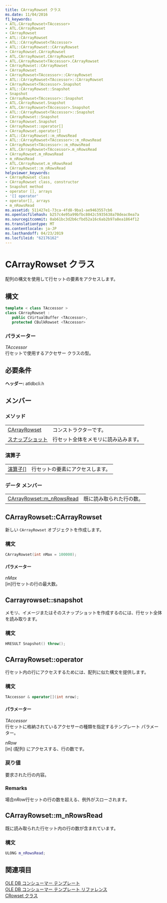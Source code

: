 ```yaml
---
title: CArrayRowset クラス
ms.date: 11/04/2016
f1_keywords:
- ATL.CArrayRowset<TAccessor>
- ATL.CArrayRowset
- CArrayRowset
- ATL::CArrayRowset
- ATL::CArrayRowset<TAccessor>
- ATL::CArrayRowset::CArrayRowset
- CArrayRowset.CArrayRowset
- ATL.CArrayRowset.CArrayRowset
- ATL.CArrayRowset<TAccessor>.CArrayRowset
- CArrayRowset::CArrayRowset
- CArrayRowset
- CArrayRowset<TAccessor>::CArrayRowset
- ATL::CArrayRowset<TAccessor>::CArrayRowset
- CArrayRowset<TAccessor>.Snapshot
- ATL::CArrayRowset::Snapshot
- Snapshot
- CArrayRowset<TAccessor>::Snapshot
- ATL.CArrayRowset.Snapshot
- ATL.CArrayRowset<TAccessor>.Snapshot
- ATL::CArrayRowset<TAccessor>::Snapshot
- CArrayRowset::Snapshot
- CArrayRowset.Snapshot
- CArrayRowset::operator[]
- CArrayRowset.operator[]
- ATL::CArrayRowset::m_nRowsRead
- ATL::CArrayRowset<TAccessor>::m_nRowsRead
- CArrayRowset<TAccessor>::m_nRowsRead
- ATL.CArrayRowset<TAccessor>.m_nRowsRead
- CArrayRowset.m_nRowsRead
- m_nRowsRead
- ATL.CArrayRowset.m_nRowsRead
- CArrayRowset::m_nRowsRead
helpviewer_keywords:
- CArrayRowset class
- CArrayRowset class, constructor
- Snapshot method
- operator [], arrays
- '[] operator'
- operator[], arrays
- m_nRowsRead
ms.assetid: 511427e1-73ca-4fd8-9ba1-ae9463557cb6
ms.openlocfilehash: b257c4e95a99bfbc8042c5935638a70deac0ea7a
ms.sourcegitcommit: 0ab61bc3d2b6cfbd52a16c6ab2b97a8ea1864f12
ms.translationtype: MT
ms.contentlocale: ja-JP
ms.lasthandoff: 04/23/2019
ms.locfileid: "62176162"
---
```

# <a name="carrayrowset-class"></a>CArrayRowset クラス

配列の構文を使用して行セットの要素をアクセスします。

## <a name="syntax"></a>構文

```cpp
template < class TAccessor >
class CArrayRowset :
   public CVirtualBuffer <TAccessor>,
   protected CBulkRowset <TAccessor>
```

### <a name="parameters"></a>パラメーター

*TAccessor*<br/>
行セットで使用するアクセサー クラスの型。

## <a name="requirements"></a>必要条件

**ヘッダー:** atldbcli.h

## <a name="members"></a>メンバー

### <a name="methods"></a>メソッド

|||
|-|-|
|[CArrayRowset](#carrayrowset)|コンストラクターです。|
|[スナップショット](#snapshot)|行セット全体をメモリに読み込みます。|

### <a name="operators"></a>演算子

|||
|-|-|
|[演算子&#91;&#93;](#operator)|行セットの要素にアクセスします。|

### <a name="data-members"></a>データ メンバー

|||
|-|-|
|[CArrayRowset::m_nRowsRead](#nrowsread)|既に読み取られた行の数。|

## <a name="carrayrowset"></a> CArrayRowset::CArrayRowset

新しい `CArrayRowset` オブジェクトを作成します。

### <a name="syntax"></a>構文

```cpp
CArrayRowset(int nMax = 100000);
```

#### <a name="parameters"></a>パラメーター

*nMax*<br/>
[in]行セットの行の最大数。

## <a name="snapshot"></a> Carrayrowset::snapshot

メモリ、イメージまたはそのスナップショットを作成するのには、行セット全体を読み取ります。

### <a name="syntax"></a>構文

```cpp
HRESULT Snapshot() throw();
```

## <a name="operator"></a> CArrayRowset::operator

行セット内の行にアクセスするためには、配列に似た構文を提供します。

### <a name="syntax"></a>構文

```cpp
TAccessor & operator[](int nrow);
```

#### <a name="parameters"></a>パラメーター

*TAccessor*<br/>
行セットに格納されているアクセサーの種類を指定するテンプレート パラメーター。

*nRow*<br/>
[in] (配列) にアクセスする、行の数です。

### <a name="return-value"></a>戻り値

要求された行の内容。

### <a name="remarks"></a>Remarks

場合*nRow*行セットの行の数を超える、例外がスローされます。

## <a name="nrowsread"></a> CArrayRowset::m_nRowsRead

既に読み取られた行セット内の行の数が含まれています。

### <a name="syntax"></a>構文

```cpp
ULONG m_nRowsRead;
```

## <a name="see-also"></a>関連項目

[OLE DB コンシューマー テンプレート](../../data/oledb/ole-db-consumer-templates-cpp.md)<br/>
[OLE DB コンシューマー テンプレート リファレンス](../../data/oledb/ole-db-consumer-templates-reference.md)<br/>
[CRowset クラス](../../data/oledb/crowset-class.md)